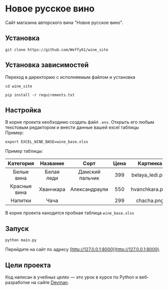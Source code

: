 # Новое русское вино

Сайт магазина авторского вина "Новое русское вино".
## Установка
```commandline
git clone https://github.com/Weffy61/wine_site
```
## Установка зависимостей
Переход в директорию с исполняемым файлом и установка
```commandline
cd wine_site
```
```commandline
pip install -r requirements.txt
```
## Настройка
В корне проекта необходимо создать файл `.env`. Открыть его любым текстовым редактором и внести 
данные вашей excel таблицы  
Пример:  

```djangourlpath
export EXCEL_WINE_BASE=wine_base.xlsx
``` 
Пример таблицы:  

|  Категория   |  Название  |      Сорт       | Цена |    Картинка     |        Акция         |
|:------------:|:----------:|:---------------:|:----:|:---------------:|:--------------------:|
|  Белые вина  | Белая леди | Дамский пальчик | 399  | belaya_ledi.png | Выгодное предложение |
| Красные вина | Хванчкара  |  Александраули  | 550  | hvanchkara.png  |                      |
|   Напитки    |    Чача    |                 | 299  |   chacha.png    |                      |
   
В корне проекта находится пробная таблица `wine_base.xlsx`
## Запуск
```commandline
python main.py
```
Перейдите на сайт по адресу [http://127.0.0.1:8000](http://127.0.0.1:8000).

## Цели проекта

Код написан в учебных целях — это урок в курсе по Python и веб-разработке на сайте [Devman](https://dvmn.org).
